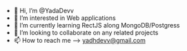 - 👋 Hi, I’m @YadaDevv
- 👀 I’m interested in Web applications
- 🌱 I’m currently learning RectJS along MongoDB/Postgress
- 💞️ I’m looking to collaborate on any related projects
- 📫 How to reach me --> yadhdevv@gmail.com

<!---
YadaDevv/YadaDevv is a ✨ special ✨ repository because its `README.md` (this file) appears on your GitHub profile.
You can click the Preview link to take a look at your changes.
--->
